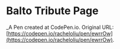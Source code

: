 # Balto Tribute Page
 _A Pen created at CodePen.io. Original URL: [https://codepen.io/racheloliu/pen/ewrrOw](https://codepen.io/racheloliu/pen/ewrrOw).

 